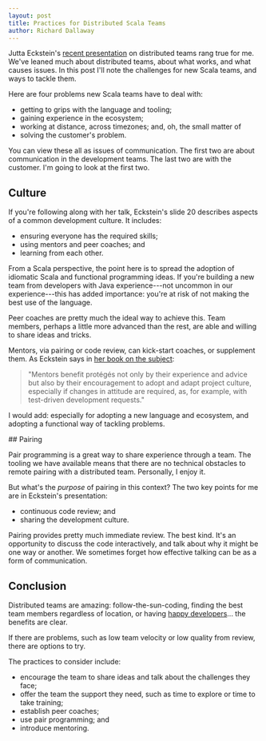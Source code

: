 ```yaml
---
layout: post
title: Practices for Distributed Scala Teams
author: Richard Dallaway
---
```


Jutta Eckstein's [recent presentation][infoq] on distributed teams rang true for me.
We've leaned much about distributed teams, about what works, and what causes issues.
In this post I'll note the challenges for new Scala teams,
and ways to tackle them.

[infoq]: http://www.infoq.com/presentations/agile-practices-distributed-teams
[book]: http://www.jeckstein.com/distributed-teams/
[remote]: http://stackoverflow.com/research/developer-survey-2015#work-remote-by-job

<!-- break -->

Here are four problems new Scala teams have to deal with:

* getting to grips with the language and tooling;
* gaining experience in the ecosystem;
* working at distance, across timezones; and, oh, the small matter of
* solving the customer's problem.

You can view these all as issues of communication.
The first two are about communication in the development teams.
The last two are with the customer.  I'm going to look at the first two.

## Culture

If you're following along with her talk,
Eckstein's slide 20 describes aspects of a common development culture. It includes:

* ensuring everyone has the required skills;
* using mentors and peer coaches; and
* learning from each other.

From a Scala perspective,
the point here is to spread the adoption of idiomatic Scala and functional programming ideas.
If you're building a new team from developers with Java experience---not uncommon in our experience---this has added importance: you're at risk of not making the best use of the language.

Peer coaches are pretty much the ideal way to achieve this. Team members, perhaps a little more advanced than the rest, are able and willing to share ideas and tricks.

Mentors, via pairing or code review, can kick-start coaches, or supplement them.
As Eckstein says in [her book on the subject][book]:

> "Mentors benefit protégés not only by their experience and advice but also by their encouragement to adopt and adapt project culture, especially if changes in attitude are required, as, for example, with test-driven development requests."

I would add: especially for adopting a new language and ecosystem, and adopting a functional way of tackling problems.

## Pairing

Pair programming is a great way to share experience through a team.
The tooling we have available means that there are no technical obstacles to remote pairing with a distributed team. Personally, I enjoy it.

But what's the _purpose_ of pairing in this context?
The two key points for me are in Eckstein's presentation:

* continuous code review; and
* sharing the development culture.

Pairing provides pretty much immediate review. The best kind. It's an opportunity to discuss the code interactively, and talk about why it might be one way or another. We sometimes forget how effective talking can be as a form of communication.

## Conclusion

Distributed teams are amazing: follow-the-sun-coding, finding the best team members regardless of location, or having [happy developers][remote]... the benefits are clear.

If there are problems, such as low team velocity or low quality from review, there are options to try.

The practices to consider include:

* encourage the team to share ideas and talk about the challenges they face;
* offer the team the support they need, such as time to explore or time to take training;
* establish peer coaches;
* use pair programming; and
* introduce mentoring.
